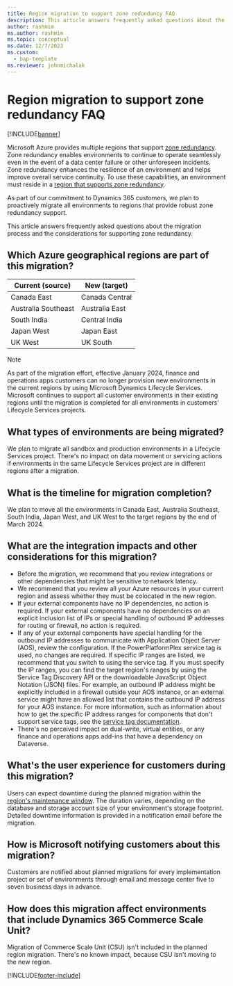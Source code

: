 ```yaml
---
title: Region migration to support zone redundancy FAQ
description: This article answers frequently asked questions about the migration process and the considerations for supporting zone redundancy.
author: rashmim
ms.author: rashmim
ms.topic: conceptual 
ms.date: 12/7/2023
ms.custom: 
  - bap-template
ms.reviewer: johnmichalak
---
```


# Region migration to support zone redundancy FAQ

[!INCLUDE[banner](../includes/banner.md)]

Microsoft Azure provides multiple regions that support [zone redundancy](/azure/reliability/availability-zones-overview). Zone redundancy enables environments to continue to operate seamlessly even in the event of a data center failure or other unforeseen incidents. Zone redundancy enhances the resilience of an environment and helps improve overall service continuity. To use these capabilities, an environment must reside in a [region that supports zone redundancy](/azure/reliability/availability-zones-service-support).

As part of our commitment to Dynamics 365 customers, we plan to proactively migrate all environments to regions that provide robust zone redundancy support.

This article answers frequently asked questions about the migration process and the considerations for supporting zone redundancy.

## Which Azure geographical regions are part of this migration?

| Current (source) | New (target) |
| --- | --- |
| Canada East | Canada Central |
| Australia Southeast | Australia East |
| South India | Central India |
| Japan West | Japan East |
| UK West | UK South |

> [!NOTE]
> As part of the migration effort, effective January 2024, finance and operations apps customers can no longer provision new environments in the current regions by using Microsoft Dynamics Lifecycle Services. Microsoft continues to support all customer environments in their existing regions until the migration is completed for all environments in customers' Lifecycle Services projects.

## What types of environments are being migrated?

We plan to migrate all sandbox and production environments in a Lifecycle Services project. There's no impact on data movement or servicing actions if environments in the same Lifecycle Services project are in different regions after a migration.

## What is the timeline for migration completion?

We plan to move all the environments in Canada East, Australia Southeast, South India, Japan West, and UK West to the target regions by the end of March 2024.

## What are the integration impacts and other considerations for this migration?

- Before the migration, we recommend that you review integrations or other dependencies that might be sensitive to network latency.
- We recommend that you review all your Azure resources in your current region and assess whether they must be colocated in the new region.
- If your external components have no IP dependencies, no action is required. If your external components have no dependencies on an explicit inclusion list of IPs or special handling of outbound IP addresses for routing or firewall, no action is required.
- If any of your external components have special handling for the outbound IP addresses to communicate with Application Object Server (AOS), review the configuration. If the PowerPlatformPlex service tag is used, no changes are required. If specific IP ranges are listed, we recommend that you switch to using the service tag. If you must specify the IP ranges, you can find the target region's ranges by using the Service Tag Discovery API or the downloadable JavaScript Object Notation (JSON) files. For example, an outbound IP address might be explicitly included in a firewall outside your AOS instance, or an external service might have an allowed list that contains the outbound IP address for your AOS instance. For more information, such as information about how to get the specific IP address ranges for components that don't support service tags, see the [service tag documentation](/azure/virtual-network/service-tags-overview).
- There's no perceived impact on dual-write, virtual entities, or any finance and operations apps add-ins that have a dependency on Dataverse.

## What's the user experience for customers during this migration?

Users can expect downtime during the planned migration within the [region's maintenance window](/dynamics365/fin-ops-core/dev-itpro/lifecycle-services/planned-maintenance-window-faq). The duration varies, depending on the database and storage account size of your environment's storage footprint. Detailed downtime information is provided in a notification email before the migration.

## How is Microsoft notifying customers about this migration?

Customers are notified about planned migrations for every implementation project or set of environments through email and message center five to seven business days in advance.

## How does this migration affect environments that include Dynamics 365 Commerce Scale Unit?

Migration of Commerce Scale Unit (CSU) isn't included in the planned region migration. There's no known impact, because CSU isn't moving to the new region.

[!INCLUDE[footer-include](../../../includes/footer-banner.md)]
